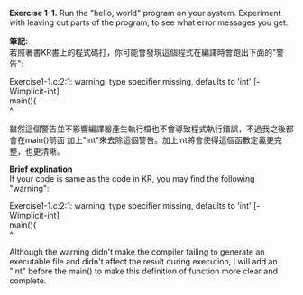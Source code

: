 **Exercise 1-1.** Run the "hello, world" program on your system. Experiment
with leaving out parts of the program, to see what error messages you get.

**筆記:**\
若照著書KR書上的程式碼打，你可能會發現這個程式在編譯時會跑出下面的"警告":

Exercise1-1.c:2:1: warning: type specifier missing, defaults to 'int' [-Wimplicit-int]\
main(){\
^

雖然這個警告並不影響編譯器產生執行檔也不會導致程式執行錯誤，不過我之後都會在main()前面
加上"int"來去除這個警告。加上int將會使得這個函數定義更完整，也更清晰。

**Brief explination**\
If your code is same as the code in KR, you may find the following "warning":

Exercise1-1.c:2:1: warning: type specifier missing, defaults to 'int' [-Wimplicit-int]\
main(){\
^

Although the warning didn't make the compiler failing to generate an executable file and
didn't affect the result during execution, I will add an "int" before the main() to make
this definition of function more clear and complete.
